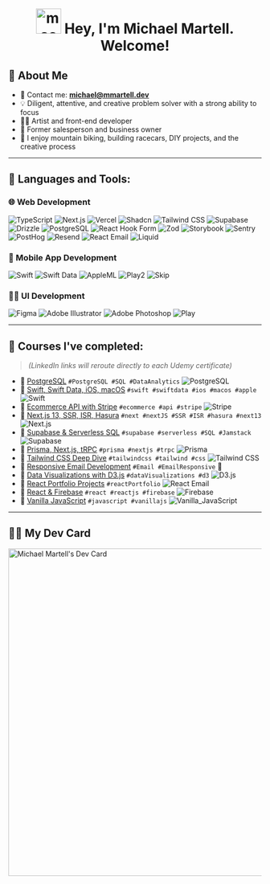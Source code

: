 <h1 align="center">
  <img style="height: 50px;" src="https://i.ibb.co/6r6jTmH/mac.png" alt="mac" border="0">
  Hey, I'm Michael Martell. Welcome!
</h1>

## 🏅 About Me
- 📧 Contact me: **[michael@mmartell.dev](mailto:michael@mmartell.dev)**
- 💡 Diligent, attentive, and creative problem solver with a strong ability to focus
- 👨‍🎨 Artist and front-end developer
- 💼 Former salesperson and business owner
- 🚴 I enjoy mountain biking, building racecars, DIY projects, and the creative process

---
    
## 🚀 Languages and Tools:

### 🌐 Web Development
![TypeScript](https://img.shields.io/badge/TypeScript-007ACC?logo=typescript&logoColor=white)
![Next.js](https://img.shields.io/badge/Next.js-000000?logo=next.js&logoColor=white)
![Vercel](https://img.shields.io/badge/Vercel-000000?logo=vercel&logoColor=white)
![Shadcn](https://img.shields.io/badge/Shadcn-black?logoColor=white)
![Tailwind CSS](https://img.shields.io/badge/Tailwind_CSS-38B2AC?logo=tailwind-css&logoColor=white)
![Supabase](https://img.shields.io/badge/Supabase-3ECF8E?logo=supabase&logoColor=white)
![Drizzle](https://img.shields.io/badge/Drizzle_ORM-1E1E1E?logo=drizzle&logoColor=white)
![PostgreSQL](https://img.shields.io/badge/PostgreSQL-4169E1?logo=postgresql&logoColor=white)
![React Hook Form](https://img.shields.io/badge/React_Hook_Form-EC5990?logo=react&logoColor=white)
![Zod](https://img.shields.io/badge/Zod-3E78B2?logoColor=white)
![Storybook](https://img.shields.io/badge/Storybook-FF4785?logo=storybook&logoColor=white)
![Sentry](https://img.shields.io/badge/Sentry-362D59?logo=sentry&logoColor=white)
![PostHog](https://img.shields.io/badge/PostHog-FF3B3B?logo=posthog&logoColor=white)
![Resend](https://img.shields.io/badge/Resend-blue?logoColor=white)
![React Email](https://img.shields.io/badge/React_Email-61DAFB?logo=react&logoColor=white)
![Liquid](https://img.shields.io/badge/Liquid-FF9900?logo=shopify&logoColor=white)

### 📱 Mobile App Development
![Swift](https://img.shields.io/badge/Swift-FA7343?logo=swift&logoColor=white)
![Swift Data](https://img.shields.io/badge/Swift_Data-FA7343?logo=swift&logoColor=white)
![AppleML](https://img.shields.io/badge/AppleML-000000?logo=apple&logoColor=white)
![Play2](https://img.shields.io/badge/Create_with_Play-0084FF?logoColor=white)
![Skip](https://img.shields.io/badge/Skip-2563EB?logoColor=white)

### 🎨✨ UI Development
![Figma](https://img.shields.io/badge/Figma-F24E1E?logo=figma&logoColor=white)
![Adobe Illustrator](https://img.shields.io/badge/Adobe_Illustrator-FF9A00?logo=adobeillustrator&logoColor=white)
![Adobe Photoshop](https://img.shields.io/badge/Adobe_Photoshop-31A8FF?logo=adobephotoshop&logoColor=white)
![Play](https://img.shields.io/badge/Play-31A8FF?logo=play&logoColor=white)

---
     
## 🏫 Courses I've completed:
> *(LinkedIn links will reroute directly to each Udemy certificate)*

- 📜 [PostgreSQL](https://lnkd.in/dq_QAPQS) `#PostgreSQL #SQL #DataAnalytics` ![PostgreSQL](https://img.shields.io/badge/PostgreSQL-4169E1?logo=postgresql&logoColor=white)
- 📜 [Swift, Swift Data, iOS, macOS](https://lnkd.in/gZkYtqav) `#swift #swiftdata #ios #macos #apple` ![Swift](https://img.shields.io/badge/Swift-FA7343?logo=swift&logoColor=white) 
- 📜 [Ecommerce API with Stripe](https://lnkd.in/g22qN72K) `#ecommerce #api #stripe`  ![Stripe](https://img.shields.io/badge/Stripe-008CDD?logo=stripe&logoColor=white)
- 📜 [Next.js 13, SSR, ISR, Hasura](https://lnkd.in/gwXBy46r) `#next #nextJS #SSR #ISR #hasura #next13` ![Next.js](https://img.shields.io/badge/Next.js-000000?logo=next.js&logoColor=white)
- 📜 [Supabase & Serverless SQL](https://lnkd.in/ginHiAYr) `#supabase #serverless #SQL #Jamstack` ![Supabase](https://img.shields.io/badge/Supabase-3ECF8E?logo=supabase&logoColor=white)
- 📜 [Prisma, Next.js, tRPC](https://lnkd.in/gRRR_pxw) `#prisma #nextjs #trpc`  ![Prisma](https://img.shields.io/badge/Prisma-2D3748?logo=prisma&logoColor=white)
- 📜 [Tailwind CSS Deep Dive](https://lnkd.in/d3qzRAYe) `#tailwindcss #tailwind #css`  ![Tailwind CSS](https://img.shields.io/badge/Tailwind_CSS-38B2AC?logo=tailwind-css&logoColor=white)
- 📜 [Responsive Email Development](https://lnkd.in/g3h8s4Ep) `#Email #EmailResponsive` 📨 
- 📜 [Data Visualizations with D3.js](https://lnkd.in/gaW4WYNG) `#dataVisualizations #d3`  ![D3.js](https://img.shields.io/badge/D3.js-F9A03C?logo=d3.js&logoColor=white)
- 📜 [React Portfolio Projects](https://lnkd.in/gwVaiqRH) `#reactPortfolio`  ![React Email](https://img.shields.io/badge/React_Email-61DAFB?logo=react&logoColor=white)
- 📜 [React & Firebase](https://lnkd.in/g3fmVNRF) `#react #reactjs #firebase`  ![Firebase](https://img.shields.io/badge/Firebase-FFCA28?logo=firebase&logoColor=white)
- 📜 [Vanilla JavaScript](https://lnkd.in/gdPeeaEE) `#javascript #vanillajs`  ![Vanilla_JavaScript](https://img.shields.io/badge/Vanilla_JS-F7DF1E?logo=javascript&logoColor=black)

---

## 🧑‍💻 My Dev Card
<a href="https://app.daily.dev/gold240sx"><img src="https://api.daily.dev/devcards/v2/dw468jwH0IjuJM9aWxAsW.png?type=wide&r=0ol" width="652" alt="Michael Martell's Dev Card"/></a>

